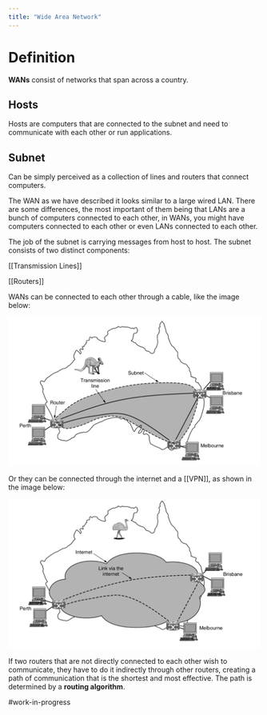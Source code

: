 ```yaml
---
title: "Wide Area Network"
---
```


# Definition

**WANs** consist of networks that span across a country.

## Hosts

Hosts are computers that are connected to the subnet and need to communicate with each other or run applications.

## Subnet

Can be simply perceived as a collection of lines and routers that connect computers.

The WAN as we have described it looks similar to a large wired LAN. There are some differences, the most important of them being that LANs are a bunch of computers connected to each other, in WANs, you might have computers connected to each other or even LANs connected to each other.

The job of the subnet is carrying messages from host to host. The subnet consists of two distinct components:

[[Transmission Lines]]

[[Routers]]

WANs can be connected to each other through a cable, like the image below:

![wide_area_network](notes/images/wide_area_network.png)

Or they can be connected through the internet and a [[VPN]], as shown in the image below:

![wide_area_network_internet](notes/images/wide_area_network_internet.png)

If two routers that are not directly connected to each other wish to communicate, they have to do it indirectly through other routers, creating a path of communication that is the shortest and most effective. The path is determined by a **routing algorithm**.

#work-in-progress
